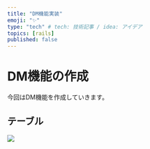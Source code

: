```yaml
---
title: "DM機能実装"
emoji: "✨"
type: "tech" # tech: 技術記事 / idea: アイデア
topics: [rails]
published: false
---
```


# DM機能の作成
今回はDM機能を作成していきます。

## テーブル

![](/images/chart1.png)